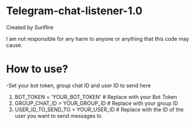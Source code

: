 # Telegram-chat-listener-1.0
Created by Sunflire

I am not responsible for any harm to anyone or anything that this code may cause.

# How to use?

-Set your bot token, group chat ID and user ID to send here

1. BOT_TOKEN = 'YOUR_BOT_TOKEN' # Replace with your Bot Token
2. GROUP_CHAT_ID = YOUR_GROUP_ID  # Replace with your group ID
3. USER_ID_TO_SEND_TO = YOUR_USER_ID # Replace with the ID of the user you want to send messages to
